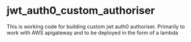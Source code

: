 # jwt_auth0_custom_authoriser
This is working code for building custom jwt auth0 authoriser. Primarily to work with AWS apigateway and to be deployed in the form of a lambda
